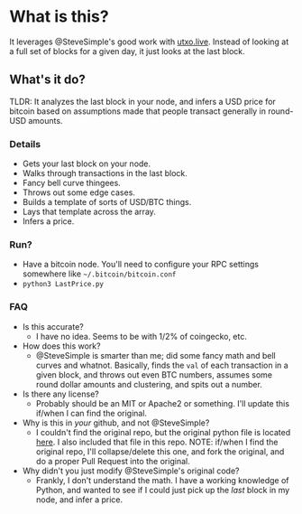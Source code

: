 # What is this?

It leverages @SteveSimple's good work with [utxo.live](https://utxo.live/oracle/). Instead of looking at a full set of blocks for a given day, it just looks at the last block.

## What's it do?
TLDR: It analyzes the last block in your node, and infers a USD price for bitcoin based on assumptions made that people transact generally in round-USD amounts.

### Details
* Gets your last block on your node.
* Walks through transactions in the last block.
* Fancy bell curve thingees.
* Throws out some edge cases.
* Builds a template of sorts of USD/BTC things.
* Lays that template across the array.
* Infers a price.

### Run?
* Have a bitcoin node. You'll need to configure your RPC settings somewhere like `~/.bitcoin/bitcoin.conf`
* `python3 LastPrice.py`

### FAQ
* Is this accurate? 
  * I have no idea. Seems to be with 1/2% of coingecko, etc. 
* How does this work?
  * @SteveSimple is smarter than me; did some fancy math and bell curves and whatnot. Basically, finds the `val` of each transaction in a given block, and throws out even BTC numbers, assumes some round dollar amounts and clustering, and spits out a number.
* Is there any license?
  * Probably should be an MIT or Apache2 or something. I'll update this if/when I can find the original.
* Why is this in _your_ github, and not @SteveSimple? 
  * I couldn't find the original repo, but the original python file is located [here](https://utxo.live/oracle/UTXOracle.py). I also included that file in this repo. NOTE: if/when I find the original repo, I'll collapse/delete this one, and fork the original, and do a proper Pull Request into the original.
* Why didn't you just modify @SteveSimple's original code?
  * Frankly, I don't understand the math. I have a working knowledge of Python, and wanted to see if I could just pick up the _last_ block in my node, and infer a price. 
